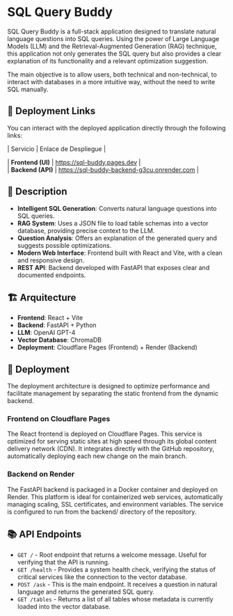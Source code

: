 # SQL Query Buddy

SQL Query Buddy is a full-stack application designed to translate natural language questions into SQL queries. Using the power of Large Language Models (LLM) and the Retrieval-Augmented Generation (RAG) technique, this application not only generates the SQL query but also provides a clear explanation of its functionality and a relevant optimization suggestion.

The main objective is to allow users, both technical and non-technical, to interact with databases in a more intuitive way, without the need to write SQL manually.

## 🔗 Deployment Links

You can interact with the deployed application directly through the following links:

| Servicio          | Enlace de Despliegue                          |  

| **Frontend (UI)** | https://sql-buddy.pages.dev                   |  
| **Backend (API)** | https://sql-buddy-backend-g3cu.onrender.com   |  

## 📝 Description

- **Intelligent SQL Generation**: Converts natural language questions into SQL queries.
- **RAG System**: Uses a JSON file to load table schemas into a vector database, providing precise context to the LLM.
- **Question Analysis**: Offers an explanation of the generated query and suggests possible optimizations.
- **Modern Web Interface**: Frontend built with React and Vite, with a clean and responsive design.
- **REST API**: Backend developed with FastAPI that exposes clear and documented endpoints.

## 🏗️ Arquitecture

- **Frontend**: React + Vite
- **Backend**: FastAPI + Python
- **LLM**: OpenAI GPT-4
- **Vector Database**: ChromaDB
- **Deployment**: Cloudflare Pages (Frontend) + Render (Backend)

## 🚀 Deployment

The deployment architecture is designed to optimize performance and facilitate management by separating the static frontend from the dynamic backend.

### Frontend on Cloudflare Pages
The React frontend is deployed on Cloudflare Pages. This service is optimized for serving static sites at high speed through its global content delivery network (CDN). It integrates directly with the GitHub repository, automatically deploying each new change on the main branch.

### Backend on Render
The FastAPI backend is packaged in a Docker container and deployed on Render. This platform is ideal for containerized web services, automatically managing scaling, SSL certificates, and environment variables. The service is configured to run from the backend/ directory of the repository.

## 📚 API Endpoints

- `GET /` - Root endpoint that returns a welcome message. Useful for verifying that the API is running.
- `GET /health` - Provides a system health check, verifying the status of critical services like the connection to the vector database.
- `POST /ask` - This is the main endpoint. It receives a question in natural language and returns the generated SQL query.
- `GET /tables` - Returns a list of all tables whose metadata is currently loaded into the vector database.
